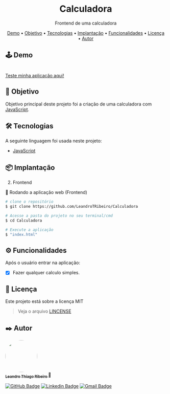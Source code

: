 <h1 align="center">Calculadora</h1>
<p align="center">Frontend de uma calculadora</p>

<p align="center">
 <a href="#demo">Demo</a> •
 <a href="#objetivo">Objetivo</a> •
 <a href="#tecnologias">Tecnologias</a> •
 <a href="#implantacao">Implantação</a> •
 <a href="#funcionalidades">Funcionalidades</a> • 
 <a href="#licenca">Licença</a> • 
 <a href="#autor">Autor</a>
</p>


<h2 id="demo">🕹️ Demo</h2>

<br><a href="https://leandrotribeiro.github.io/Calculadora/" target="_blank">Teste minha aplicação aqui!</a>

<h2 id="objetivo">📖 Objetivo</h2>
<p>Objetivo principal deste projeto foi a criação de uma calculadora com <a href="https://www.javascript.com/">JavaScript</a>.</p>

<h2 id="tecnologias">🛠 Tecnologias</h2>

A seguinte linguagem foi usada neste projeto:

- [JavaScript](https://www.javascript.com/)

<h2 id="implantacao">📦 Implantação</h2>

2. Frontend

🧭 Rodando a aplicação web (Frontend)

```bash
# clone o repositório
$ git clone https://github.com/LeandroTRibeiro/Calculadora

# Acesse a pasta do projeto no seu terminal/cmd
$ cd Calculadora

# Execute a aplicação
$ "index.html" 
```

<h2 id="funcionalidades">⚙️ Funcionalidades</h2>

Após o usuário entrar na aplicação:
- [x] Fazer qualquer calculo simples.
	
<h2 id="licenca">📝 Licença</h2>

Este projeto está sobre a licença MIT 
> Veja o arquivo [LINCENSE](https://github.com/LeandroTRibeiro/Calculadora/blob/main/LICENSE)

<h2 id="autor">✒️ Autor</h2>

<a href="https://github.com/LeandroTRibeiro">
 <img style="border-radius: 50%;" src="https://avatars.githubusercontent.com/u/111009157?s=400&u=ccf989df0bb9cf41495186f2bc0564c1b03b0d4e&v=4" width="100px;" alt=""/>
 <br />
 <sub><b>Leandro Thiago Ribeiro </b></sub></a>👋
 <br />
 
[![GitHub Badge](https://img.shields.io/badge/-LeandroTRibeiro-black?style=flat-square&logo=GitHub&logoColor=white&link=https://github.com/LeandroTRibeiro)](https://github.com/LeandroTRibeiro)
[![Linkedin Badge](https://img.shields.io/badge/-LeandroRibeiro-blue?style=flat-square&logo=Linkedin&logoColor=white&link=https://www.linkedin.com/in/ribeiro-leandro/)](https://www.linkedin.com/in/ribeiro-leandro/) 
[![Gmail Badge](https://img.shields.io/badge/-leandrothiago_ribeiro@hotmail.com-c14438?style=flat-square&logo=Gmail&logoColor=white&link=mailto:leandrothiago_ribeiro@hotmail.com)](mailto:leandrothiago_ribeiro@hotmail.com)

